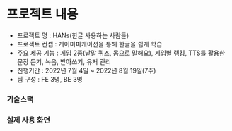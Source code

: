 # 프로젝트 내용
- 프로젝트 명 : HANs(한글 사용하는 사람들)
- 프로젝트 컨셉 : 게이미피케이션을 통해 한글을 쉽게 학습
- 주요 제공 기능 : 게임 2종(낱말 퀴즈, 몸으로 말해요), 게임별 랭킹, TTS를 활용한 문장 듣기, 녹음, 받아쓰기, 유저 관리
- 진행기간 : 2022년 7월 4일 ~ 2022년 8월 19일(7주)
- 팀 구성 : FE 3명, BE 3명

### 기술스택 


### 실제 사용 화면
